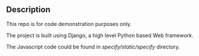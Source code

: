 ## Description

This repo is for code demonstration purposes only.

The project is built using Django, a high level Python based Web framework.


The Javascript code could be found in *specify/static/specify* directory.


